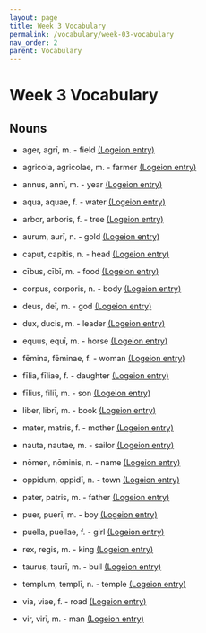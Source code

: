 ```yaml
---
layout: page
title: Week 3 Vocabulary
permalink: /vocabulary/week-03-vocabulary
nav_order: 2
parent: Vocabulary
---
```


# Week 3 Vocabulary

## Nouns

* ager, agrī, m. - field [(Logeion entry)](https://logeion.uchicago.edu/ager)

* agricola, agricolae, m. - farmer [(Logeion entry)](https://logeion.uchicago.edu/agricola)

* annus, annī, m. - year [(Logeion entry)](https://logeion.uchicago.edu/annus)

* aqua, aquae, f. - water [(Logeion entry)](https://logeion.uchicago.edu/aqua)

* arbor, arboris, f. - tree [(Logeion entry)](https://logeion.uchicago.edu/arbor)

* aurum, aurī, n. - gold [(Logeion entry)](https://logeion.uchicago.edu/aurum)

* caput, capitis, n. - head [(Logeion entry)](https://logeion.uchicago.edu/caput)

* cībus, cībī, m. - food  [(Logeion entry)](https://logeion.uchicago.edu/cibus)

* corpus, corporis, n. - body [(Logeion entry)](https://logeion.uchicago.edu/corpus)

* deus, deī, m. - god [(Logeion entry)](https://logeion.uchicago.edu/deus)

* dux, ducis, m. - leader [(Logeion entry)](https://logeion.uchicago.edu/dux)

* equus, equī, m. - horse [(Logeion entry)](https://logeion.uchicago.edu/equus)

* fēmina, fēminae, f. - woman [(Logeion entry)](https://logeion.uchicago.edu/femina)

* fīlia, fīliae, f. - daughter [(Logeion entry)](https://logeion.uchicago.edu/filia)

* fīlius, filiī, m. - son [(Logeion entry)](https://logeion.uchicago.edu/filius)

* liber, librī, m. - book [(Logeion entry)](https://logeion.uchicago.edu/liber)

* mater, matris, f. - mother [(Logeion entry)](https://logeion.uchicago.edu/mater)

* nauta, nautae, m. - sailor [(Logeion entry)](https://logeion.uchicago.edu/nauta)

* nōmen, nōminis, n. - name [(Logeion entry)](https://logeion.uchicago.edu/nomen)

* oppidum, oppidī, n. - town [(Logeion entry)](https://logeion.uchicago.edu/oppidum)

* pater, patris, m. - father [(Logeion entry)](https://logeion.uchicago.edu/pater)

* puer, puerī, m. - boy [(Logeion entry)](https://logeion.uchicago.edu/puer)

* puella, puellae, f. - girl [(Logeion entry)](https://logeion.uchicago.edu/puella)

* rex, regis, m. - king [(Logeion entry)](https://logeion.uchicago.edu/rex)

* taurus, taurī, m. - bull [(Logeion entry)](https://logeion.uchicago.edu/taurus)

* templum, templī, n. - temple [(Logeion entry)](https://logeion.uchicago.edu/templum)

* via, viae, f. - road [(Logeion entry)](https://logeion.uchicago.edu/via)

* vir, virī, m. - man [(Logeion entry)](https://logeion.uchicago.edu/vir)